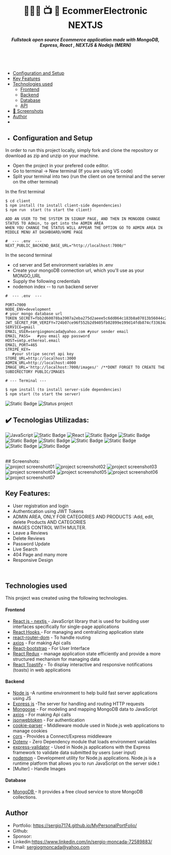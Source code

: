 <h1 align ="center" > 🧑🏻‍💻 📺 🛒 EcommerElectronic NEXTJS  </h1>
<h5  align ="center"> 
Fullstack open source Ecommerce application made with MongoDB, Express, React , NEXTJS & Nodejs (MERN) </h5>
<br>
<br>

  * [Configuration and Setup](#configuration-and-setup)
  * [Key Features](#key-features)
  * [Technologies used](#technologies-used)
      - [Frontend](#frontend)
      - [Backend](#backend)
      - [Database](#database)
      - [API](#api)
  * [📸 Screenshots](#screenshots)
  * [Author](#author)
  * <br>
  * ## Configuration and Setup

In order to run this project locally, simply fork and clone the repository or download as zip and unzip on your machine.

- Open the project in your prefered code editor.
- Go to terminal -> New terminal (If you are using VS code)
- Split your terminal into two (run the client on one terminal and the server on the other terminal)

In the first terminal

```
$ cd client
$ npm install (to install client-side dependencies)
$ npm run  start (to start the client)
```
```
ADD AN USER TO THE SYSTEM IN SIGNUP PAGE, AND THEN IN MONGODB CHANGE STATUS TO Admin, to get into the ADMIN AREA
WHEN YOU CHANGE THE STATUS WILL APPEAR THE OPTION GO TO ADMIN AREA IN MIDDLE MENU AT DASHBOARD/HOME PAGE
```
```
#  --- .env  ---
NEXT_PUBLIC_BACKEND_BASE_URL="http://localhost:7000/"
```
In the second terminal

- cd server and Set environment variables in .env
- Create your mongoDB connection url, which you'll use as your MONGO_URL
- Supply the following credentials
- nodemon index -- to run backend server


```
#  --- .env  ---

PORT=7000
NODE_ENV=development
# your mongo database url
TOKEN_SECRET=fbb2d60078ba3907a2eba275d2aeee5c6dd064c183b8a07013b56044c2156fbb1d0da15f2817a5f06bcc27a4c1b36027a2555b3997b4182f6d5a4c008be95d13
JWT_SECRET_FOR_VERIFY=724b07ce96f552b2d9405fb02899e199d14fdb874cf33634a3d233a649b8544a0a6ec9874c9d2f705bc983b478686d0808924b4fcd3166c752d492101c5c419d
SERVICE=gmail
EMAIL_USER=sergiogmoncada@yahoo.com #your sender email
EMAIL_PASS=   #you email app password
HOST=smtp.ethereal.email
EMAIL_PORT=465
STRIPE_KEY=
   #your stripe secret api key
STORE_URL=http://localhost:3000
ADMIN_URL=http://localhost:4000
IMAGE_URL='http://localhost:7000/images/' /**DONT FORGET TO CREATE THE SUBDIRECTORY PUBLIC/IMAGES
```

```
# --- Terminal ---

$ npm install (to install server-side dependencies)
$ npm start (to start the server)
```
![Static Badge](https://img.shields.io/badge/build-3.15%20mb%20-brightgreen?style=for-the-badge&label=GitHub%20repo%20size&color=brown)
![Status project](https://img.shields.io/badge/STATUS-Finished-GREEN?style=for-the-badge)

## ✔️ Tecnologias Utilizadas:
![JavaScript](https://img.shields.io/badge/JavaScript-007ACC?style=for-the-badge&logo=typescript&logoColor=white)
![Static Badge](https://img.shields.io/badge/NEXTJS%20-aqua?style=for-the-badge)
![React](https://img.shields.io/badge/React-20232A?style=for-the-badge&logo=react&logoColor=61DAFB)
![Static Badge](https://img.shields.io/badge/Redux%20Toolkit-yellow?style=for-the-badge)
![Static Badge](https://img.shields.io/badge/axios-black?style=for-the-badge)
![Static Badge](https://img.shields.io/badge/React%20Bootstrap-lightblue?style=for-the-badge)
![Static Badge](https://img.shields.io/badge/redux%20persist-aqua?style=for-the-badge)
![Static Badge](https://img.shields.io/badge/mongoose-purple?style=for-the-badge)
![Static Badge](https://img.shields.io/badge/Express-navy?style=for-the-badge)
![Static Badge](https://img.shields.io/badge/multer-teal?style=for-the-badge)
![Static Badge](https://img.shields.io/badge/Nodejs%20-aqua?style=for-the-badge)

<br>
##  Screenshots:
<br>
<img src="./SYSTEM-IMAGES/IMAGE01.jpg" alt="project screenshot01" />
<img src="./SYSTEM-IMAGES/IMAGE02.jpg" alt="project screenshot02" />
<img src="./SYSTEM-IMAGES/IMAGE03.jpg" alt="project screenshot03" />
<img src="./SYSTEM-IMAGES/IMAGE04.jpg" alt="project screenshot04" />
<img src="./SYSTEM-IMAGES/IMAGE05.jpg" alt="project screenshot05" />
<img src="./SYSTEM-IMAGES/IMAGE06.jpg" alt="project screenshot06" />
<img src="./SYSTEM-IMAGES/IMAGE07.jpg" alt="project screenshot07" />
<br>

##  Key Features:

- User registration and login
- Authentication using JWT Tokens
- ADMIN AREA, ONLY FOR CATEGORIES AND PRODUCTS :Add, edit, delete Products AND CATEGORIES
- IMAGES CONTROL WITH MULTER.
- Leave a Reviews
- Delete Reviews
- Password Update
- Live Search 
- 404 Page and many more
- Responsive Design
<br/>

##  Technologies used

This project was created using the following technologies.

####  Frontend 

- [React js - nextjs ](https://www.npmjs.com/package/react) - JavaScript library that is used for building user interfaces specifically for single-page applications
- [React Hooks  ](https://reactjs.org/docs/hooks-intro.html) - For managing and centralizing application state
- [react-router-dom](https://www.npmjs.com/package/react-router-dom) - To handle routing
- [axios](https://www.npmjs.com/package/axios) - For making Api calls
- [React-bootstrap](https://mui.com/) - For User Interface
- [React Redux](https://react-redux.js.org/) - manage application state efficiently and provide a more structured mechanism for managing data
- [React Toastify](https://www.npmjs.com/package/react-toastify) - To display interactive and responsive notifications (toasts) in web applications

####  Backend 

- [Node js](https://nodejs.org/en/) -A runtime environment to help build fast server applications using JS
- [Express js](https://www.npmjs.com/package/express) -The server for handling and routing HTTP requests
- [Mongoose](https://mongoosejs.com/) - For modeling and mapping MongoDB data to JavaScript
- [axios](https://www.npmjs.com/package/axios) - For making Api calls
- [jsonwebtoken](https://www.npmjs.com/package/jsonwebtoken) - For authentication
- [cookie-parser](https://www.npmjs.com/package/cookie-parser) - Middleware module used in Node.js web applications to manage cookies
- [cors](https://www.npmjs.com/package/cors) - Provides a Connect/Express middleware
- [Dotenv](https://www.npmjs.com/package/dotenv) - Zero Dependency module that loads environment variables
- [express-validator](https://www.npmjs.com/package/express-validator) - Used in Node.js applications with the Express framework to validate data submitted by users (user input)
- [nodemon](https://nodemon.io/) - Development utility for Node.js applications. Node.js is a runtime platform that allows you to run JavaScript on the server side.t
- [Multer] - Handle Images

####  Database 

 - [MongoDB ](https://www.mongodb.com/) - It provides a free cloud service to store MongoDB collections.

## Author
- Portfolio: https://sergio7174.github.io/MyPersonalPortFolio/
- Github:  
- Sponsor: 
- Linkedin:https://www.linkedin.com/in/sergio-moncada-72589883/
- Email: [sergiogmoncada@yahoo.com](mailto:sergiogmoncada@yahoo.com)

